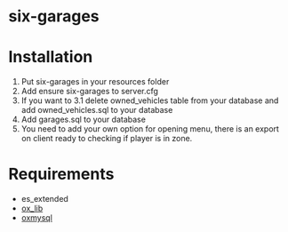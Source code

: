 # six-garages
 

# Installation 
1. Put six-garages in your resources folder
2. Add ensure six-garages to server.cfg
3. If you want to 
3.1 delete owned_vehicles table from your database and add owned_vehicles.sql to your database
4. Add garages.sql to your database
5. You need to add your own option for opening menu, there is an export on client ready to checking if player is in zone.

# Requirements
- es_extended
- [ox_lib](https://github.com/overextended/ox_lib/releases/tag/v3.22.2)
- [oxmysql](https://github.com/overextended/oxmysql/releases/tag/v2.10.1)


